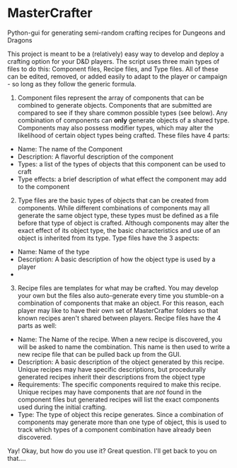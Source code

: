 # MasterCrafter
Python-gui for generating semi-random crafting recipes for Dungeons and Dragons

  This project is meant to be a (relatively) easy way to develop and deploy a crafting option for your D&D players. The script uses three main types of files to do this: Component files, Recipe files, and Type files. All of these can be edited, removed, or added easily to adapt to the player or campaign - so long as they follow the generic formula.
  
1) Component files represent the array of components that can be combined to generate objects. Components that are submitted are compared to see if they share common possible types (see below). Any combination of components can **only** generate objects of a shared type. Components may also possess modifier types, which may alter the likelihood of certain object types being crafted. These files have 4 parts:
  - Name: The name of the Component
  - Description: A flavorful description of the component
  - Types: a list of the types of objects that this component can be used to craft
  - Type effects: a brief description of what effect the component may add to the component

2) Type files are the basic types of objects that can be created from components. While different combinations of components may all generate the same object type, these types must be defined as a file before that type of object is crafted. Although components may alter the exact effect of its object type, the basic characteristics and use of an object is inherited from its type. Type files have the 3 aspects:
  - Name: Name of the type
  - Description: A basic description of how the object type is used by a player
  - 

3) Recipe files are templates for what may be crafted. You may develop your own but the files also auto-generate every time you stumble-on a combination of components that make an object. For this reason, each player may like to have their own set of MasterCrafter folders so that known recipes aren't shared between players. Recipe files have the 4 parts as well:
  - Name: The Name of the recipe. When a new recipe is discovered, you will be asked to name the combination. This name is then used to write a new recipe file that can be pulled back up from the GUI.
  - Description: A basic description of the object generated by this recipe. Unique recipes may have specific descriptions, but procedurally generated recipes inherit their descriptions from the object type
  - Requirements: The specific components required to make this recipe. Unique recipes may have components that are *not* found in the component files but generated recipes will list the exact components used during the initial crafting.
  - Type: The type of object this recipe generates. Since a combination of components may generate more than one type of object, this is used to track which types of a component combination have already been discovered.
  
  Yay! Okay, but how do you use it? Great question. I'll get back to you on that....
